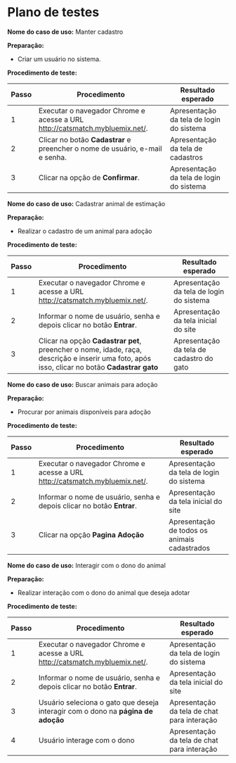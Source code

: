# Plano de testes

**Nome do caso de uso:** Manter cadastro

**Preparação:**

* Criar um usuário no sistema.

**Procedimento de teste:**

| Passo | Procedimento | Resultado esperado |
| --- | --- | --- |
| 1 | Executar o navegador Chrome e acesse a URL http://catsmatch.mybluemix.net/. | Apresentação da tela de login do sistema |
| 2 | Clicar no botão **Cadastrar** e preencher o nome de usuário, e-mail e senha. | Apresentação da tela de cadastros |
| 3 | Clicar na opção de **Confirmar**. | Apresentação da tela de login do sistema |



**Nome do caso de uso:** Cadastrar animal de estimação

**Preparação:**

* Realizar o cadastro de um animal para adoção

**Procedimento de teste:**

| Passo | Procedimento | Resultado esperado |
| --- | --- | --- |
| 1 | Executar o navegador Chrome e acesse a URL http://catsmatch.mybluemix.net/. | Apresentação da tela de login do sistema |
| 2 | Informar o nome de usuário, senha e depois clicar no botão **Entrar**. | Apresentação da tela inicial do site |
| 3 | Clicar na opção **Cadastrar pet**, preencher o nome, idade, raça, descrição e inserir uma foto, após isso, clicar no botão **Cadastrar gato** | Apresentação da tela de cadastro do gato |



**Nome do caso de uso:** Buscar animais para adoção

**Preparação:**

* Procurar por animais disponíveis para adoção

**Procedimento de teste:**

| Passo | Procedimento | Resultado esperado |
| --- | --- | --- |
| 1 | Executar o navegador Chrome e acesse a URL http://catsmatch.mybluemix.net/. | Apresentação da tela de login do sistema |
| 2 | Informar o nome de usuário, senha e depois clicar no botão **Entrar**. | Apresentação da tela inicial do site |
| 3 | Clicar na opção **Pagina Adoção** | Apresentação de todos os animais cadastrados |



**Nome do caso de uso:** Interagir com o dono do animal

**Preparação:**

* Realizar interação com o dono do animal que deseja adotar

**Procedimento de teste:**

| Passo | Procedimento | Resultado esperado |
| --- | --- | --- |
| 1 | Executar o navegador Chrome e acesse a URL http://catsmatch.mybluemix.net/. | Apresentação da tela de login do sistema |
| 2 | Informar o nome de usuário, senha e depois clicar no botão **Entrar**. | Apresentação da tela inicial do site |
| 3 | Usuário seleciona o gato que deseja interagir com o dono na **página de adoção** | Apresentação da tela de chat para interação |
| 4 | Usuário interage com o dono | Apresentação da tela de chat para interação |

